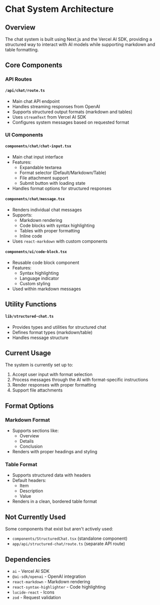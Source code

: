 # Chat System Architecture

## Overview
The chat system is built using Next.js and the Vercel AI SDK, providing a structured way to interact with AI models while supporting markdown and table formatting.

## Core Components

### API Routes

#### `/api/chat/route.ts`
- Main chat API endpoint
- Handles streaming responses from OpenAI
- Supports structured output formats (markdown and tables)
- Uses `streamText` from Vercel AI SDK
- Configures system messages based on requested format

### UI Components

#### `components/chat/chat-input.tsx`
- Main chat input interface
- Features:
  - Expandable textarea
  - Format selector (Default/Markdown/Table)
  - File attachment support
  - Submit button with loading state
- Handles format options for structured responses

#### `components/chat/message.tsx`
- Renders individual chat messages
- Supports:
  - Markdown rendering
  - Code blocks with syntax highlighting
  - Tables with proper formatting
  - Inline code
- Uses `react-markdown` with custom components

#### `components/ui/code-block.tsx`
- Reusable code block component
- Features:
  - Syntax highlighting
  - Language indicator
  - Custom styling
- Used within markdown messages

## Utility Functions

#### `lib/structured-chat.ts`
- Provides types and utilities for structured chat
- Defines format types (markdown/table)
- Handles message structure

## Current Usage

The system is currently set up to:
1. Accept user input with format selection
2. Process messages through the AI with format-specific instructions
3. Render responses with proper formatting
4. Support file attachments

## Format Options

### Markdown Format
- Supports sections like:
  - Overview
  - Details
  - Conclusion
- Renders with proper headings and styling

### Table Format
- Supports structured data with headers
- Default headers:
  - Item
  - Description
  - Value
- Renders in a clean, bordered table format

## Not Currently Used
Some components that exist but aren't actively used:
- `components/StructuredChat.tsx` (standalone component)
- `app/api/structured-chat/route.ts` (separate API route)

## Dependencies
- `ai` - Vercel AI SDK
- `@ai-sdk/openai` - OpenAI integration
- `react-markdown` - Markdown rendering
- `react-syntax-highlighter` - Code highlighting
- `lucide-react` - Icons
- `zod` - Request validation 